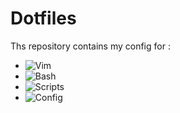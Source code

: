 # Dotfiles

Ths repository contains my config for :

- ![Vim](./.vimrc)
- ![Bash](./.bashrc)
- ![Scripts](./.scripts/)
- ![Config](./.config/)
